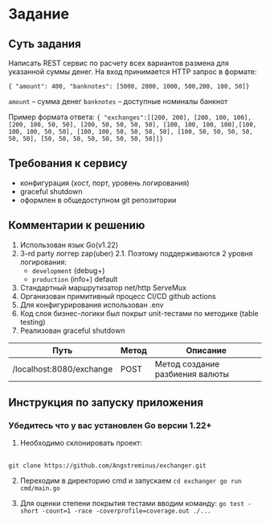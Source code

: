 # Задание

## Суть задания

Написать REST сервис по расчету всех вариантов размена для указанной суммы денег. На вход принимается HTTP запрос в формате:

``` { "amount": 400, "banknotes": [5000, 2000, 1000, 500,200, 100, 50]} ```

```amount``` – сумма денег
```banknotes``` – доступные номиналы банкнот

Пример формата ответа:
```{ "exchanges":[[200, 200], [200, 100, 100], [200, 100, 50, 50], [200, 50, 50, 50, 50], [100, 100, 100, 100],[100, 100, 100, 50, 50], [100, 100, 50, 50, 50, 50], [100, 50, 50, 50, 50, 50, 50], [50, 50, 50, 50, 50, 50, 50, 50]]}```

## Требования к сервису

- конфигурация (хост, порт, уровень логирования)
- graceful shutdown
- оформлен в общедоступном git репозитории

## Комментарии к решению

1. Использован язык Go(v1.22)
2. 3-rd party логгер zap(uber)
2.1. Поэтому поддерживаются 2 уровня логирования:
    - ```development``` (debug+)
    - ``` production ``` (info+) default
3. Стандартный маршрутизатор net/http ServeMux
4. Организован примитивный процесс CI/CD github actions
5. Для конфигурирования использован .env
6. Код слоя бизнес-логики был покрыт unit-тестами по методике (table testing)
7. Реализован graceful shutdown

| Путь | Метод | Описание |
| --- | --- | --- |
| /localhost:8080/exchange | POST | Метод создание разбиения  валюты |

## Инструкция по запуску приложения

### Убедитесь что у вас установлен Go версии 1.22+

1. Необходимо склонировать проект:

##
    git clone https://github.com/Angstreminus/exchanger.git

2. Переходим в директорию cmd и запускаем ```cd exchanger go run cmd/main.go```

3. Для оценки степени покрытия тестами вводим команду: ``` go test -short -count=1 -race -coverprofile=coverage.out ./... ```
